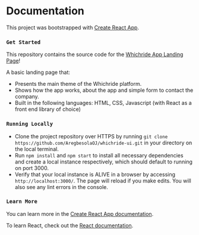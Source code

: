 # Documentation

This project was bootstrapped with [Create React App](https://github.com/facebook/create-react-app).

### `Get Started`

This repository contains the source code for the [Whichride App Landing Page](https://whichride-ui.netlify.app/)!

A basic landing page that:

- Presents the main theme of the Whichride platform.
- Shows how the app works, about the app and simple form to contact the company.
- Built in the following languages: HTML, CSS, Javascript (with React as a front end library of choice)

### `Running Locally`

- Clone the project repository over HTTPS by running `git clone https://github.com/AregbesolaOJ/whichride-ui.git` in your directory on the local terminal.
- Run `npm install` and `npm start` to install all necessary dependencies and create a local instance respectively, which should default to running on port 3000.
- Verify that your local instance is ALIVE in a browser by accessing `http://localhost:3000/`. The page will reload if you make edits. You will also see any lint errors in the console.

### `Learn More`

You can learn more in the [Create React App documentation](https://facebook.github.io/create-react-app/docs/getting-started).

To learn React, check out the [React documentation](https://reactjs.org/).

